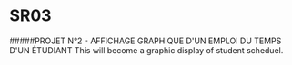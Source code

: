 # SR03 
#####PROJET N°2 - AFFICHAGE GRAPHIQUE D'UN EMPLOI DU TEMPS D'UN ÉTUDIANT
This will become a graphic display of student scheduel.
